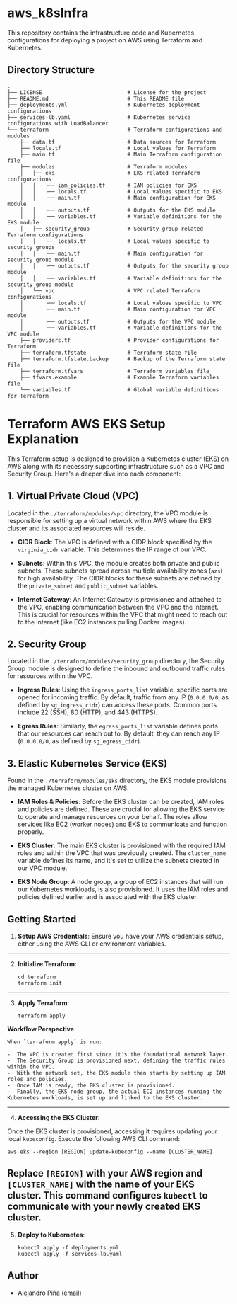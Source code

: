# aws_k8sInfra

This repository contains the infrastructure code and Kubernetes configurations for deploying a project on AWS using Terraform and Kubernetes.

## Directory Structure

```
.
├── LICENSE                           # License for the project
├── README.md                         # This README file
├── deployments.yml                   # Kubernetes deployment configurations
├── services-lb.yaml                  # Kubernetes service configurations with LoadBalancer
└── terraform                         # Terraform configurations and modules
    ├── data.tf                       # Data sources for Terraform
    ├── locals.tf                     # Local values for Terraform
    ├── main.tf                       # Main Terraform configuration file
    ├── modules                       # Terraform modules
    │   ├── eks                       # EKS related Terraform configurations
    │   │   ├── iam_policies.tf       # IAM policies for EKS
    │   │   ├── locals.tf             # Local values specific to EKS
    │   │   ├── main.tf               # Main configuration for EKS module
    │   │   ├── outputs.tf            # Outputs for the EKS module
    │   │   └── variables.tf          # Variable definitions for the EKS module
    │   ├── security_group            # Security group related Terraform configurations
    │   │   ├── locals.tf             # Local values specific to security groups
    │   │   ├── main.tf               # Main configuration for security group module
    │   │   ├── outputs.tf            # Outputs for the security group module
    │   │   └── variables.tf          # Variable definitions for the security group module
    │   └── vpc                       # VPC related Terraform configurations
    │       ├── locals.tf             # Local values specific to VPC
    │       ├── main.tf               # Main configuration for VPC module
    │       ├── outputs.tf            # Outputs for the VPC module
    │       └── variables.tf          # Variable definitions for the VPC module
    ├── providers.tf                  # Provider configurations for Terraform
    ├── terraform.tfstate             # Terraform state file
    ├── terraform.tfstate.backup      # Backup of the Terraform state file
    ├── terraform.tfvars              # Terraform variables file
    ├── tfvars.example                # Example Terraform variables file
    └── variables.tf                  # Global variable definitions for Terraform
```

# Terraform AWS EKS Setup Explanation

This Terraform setup is designed to provision a Kubernetes cluster (EKS) on AWS along with its necessary supporting infrastructure such as a VPC and Security Group. Here's a deeper dive into each component:

## 1. **Virtual Private Cloud (VPC)**

Located in the `./terraform/modules/vpc` directory, the VPC module is responsible for setting up a virtual network within AWS where the EKS cluster and its associated resources will reside.

- **CIDR Block**: The VPC is defined with a CIDR block specified by the `virginia_cidr` variable. This determines the IP range of our VPC.
  
- **Subnets**: Within this VPC, the module creates both private and public subnets. These subnets spread across multiple availability zones (`azs`) for high availability. The CIDR blocks for these subnets are defined by the `private_subnet` and `public_subnet` variables.

- **Internet Gateway**: An Internet Gateway is provisioned and attached to the VPC, enabling communication between the VPC and the internet. This is crucial for resources within the VPC that might need to reach out to the internet (like EC2 instances pulling Docker images).

## 2. **Security Group**

Located in the `./terraform/modules/security_group` directory, the Security Group module is designed to define the inbound and outbound traffic rules for resources within the VPC.

- **Ingress Rules**: Using the `ingress_ports_list` variable, specific ports are opened for incoming traffic. By default, traffic from any IP (`0.0.0.0/0`, as defined by `sg_ingress_cidr`) can access these ports. Common ports include 22 (SSH), 80 (HTTP), and 443 (HTTPS).

- **Egress Rules**: Similarly, the `egress_ports_list` variable defines ports that our resources can reach out to. By default, they can reach any IP (`0.0.0.0/0`, as defined by `sg_egress_cidr`).

## 3. **Elastic Kubernetes Service (EKS)**

Found in the `./terraform/modules/eks` directory, the EKS module provisions the managed Kubernetes cluster on AWS.

- **IAM Roles & Policies**: Before the EKS cluster can be created, IAM roles and policies are defined. These are crucial for allowing the EKS service to operate and manage resources on your behalf. The roles allow services like EC2 (worker nodes) and EKS to communicate and function properly.

- **EKS Cluster**: The main EKS cluster is provisioned with the required IAM roles and within the VPC that was previously created. The `cluster_name` variable defines its name, and it's set to utilize the subnets created in our VPC module.

- **EKS Node Group**: A node group, a group of EC2 instances that will run our Kubernetes workloads, is also provisioned. It uses the IAM roles and policies defined earlier and is associated with the EKS cluster.

## Getting Started

1. **Setup AWS Credentials**: Ensure you have your AWS credentials setup, either using the AWS CLI or environment variables.
---

2. **Initialize Terraform**:
   ```
   cd terraform
   terraform init
   ```
---  

3. **Apply Terraform**:
   ```
   terraform apply
   ```

**Workflow Perspective**

    When `terraform apply` is run:
    
    -  The VPC is created first since it's the foundational network layer.
    -  The Security Group is provisioned next, defining the traffic rules within the VPC.
    -  With the network set, the EKS module then starts by setting up IAM roles and policies.
    -  Once IAM is ready, the EKS cluster is provisioned.
    -  Finally, the EKS node group, the actual EC2 instances running the Kubernetes workloads, is set up and linked to the EKS cluster.
---

4. **Accessing the EKS Cluster**:

Once the EKS cluster is provisioned, accessing it requires updating your local `kubeconfig`. Execute the following AWS CLI command:

```
aws eks --region [REGION] update-kubeconfig --name [CLUSTER_NAME]
```

Replace `[REGION]` with your AWS region and `[CLUSTER_NAME]` with the name of your EKS cluster. This command configures `kubectl` to communicate with your newly created EKS cluster.
---

5. **Deploy to Kubernetes**:
   ```
   kubectl apply -f deployments.yml
   kubectl apply -f services-lb.yaml
   ```

## Author

- Alejandro Piña ([email](mailto:alexander.pinna@protonmail.com))
